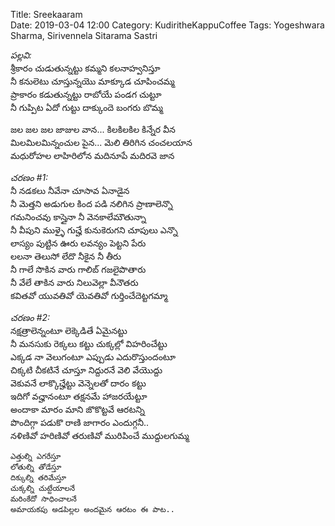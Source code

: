 Title: Sreekaaram   
Date: 2019-03-04 12:00 
Category: KudiritheKappuCoffee
Tags: Yogeshwara Sharma, Sirivennela Sitarama Sastri

<!-- [TOC] -->

_పల్లవి:_    
శ్రీకారం చుడుతున్నట్టు కమ్మని కలనాహ్వనిస్తూ  
నీ కనులెటు చూస్తున్నయొ మాక్కూడ చూపించమ్మ  
ప్రాకారం కడుతున్నట్టు రాబోయే పండగ చుట్టూ  
నీ గుప్పిట ఏదో గుట్టు దాక్కుందె బంగరు బొమ్మ  

జల జల జల జాజుల వాన... కిలకిలకిల కిన్నేర వీన  
మిలమిలమిన్నంచుల పైన... మెలి తిరిగిన చంచలయాన  
మధురోహల లాహిరిలోన మదినూపే మదిరవె జాన  

_చరణం #1:_   
నీ నడకలు నీవేనా చూసావ ఏనాడైన  
నీ మెత్తని అడుగుల కింద పడి నలిగిన ప్రాణాలెన్నొ  
గమనించవు కాస్తైనా నీ వెనకాలేమౌతున్నా  
నీ వీపుని ముళ్ళై గుచ్హే కునుకెరుగని చూపులు ఎన్నొ  
లాస్యం పుట్టిన ఊరు లవన్యం పెట్టని పేరు  
లలనా తెలుసో లేదొ నీకైన నీ తీరు  
నీ గాలే సొకిన వారు గాలిబ్ గజలైపొతారు  
నీ వేలే తాకిన వారు నిలువెల్లా వీనౌతరు  
కవితవో యువతివో యెవతివో గుర్తించేదెట్టగమ్మా  

_చరణం #2:_     
నక్షత్రాలెన్నంటూ లెక్కెడితే ఏమైనట్టు  
నీ మనసుకు రెక్కలు కట్టు చుక్కల్లో విహరించేట్టు  
ఎక్కడ నా వెలుగంటూ ఎప్పుడు ఎదురొస్తుందంటూ  
చిక్కటి చీకటినే చూస్తూ నిద్దురనే వెలి వేయొద్దు  
వెకువనే లాక్కొచ్హేట్టు వెన్నెలతో దారం కట్టు  
ఇదిగో వచ్హానంటూ తక్షనమే హాజరయేట్టూ  
అందాకా మారం మాని జొకొట్టవే ఆరటన్ని  
పొందిగ్గా పడుకొ రాణి జాగారం ఎందుగ్గనీ..  
నళిణివో హరిణివో తరుణివో మురిపించే ముద్దులగుమ్మ  


    ఎత్తుల్ని ఎగరేస్తూ 
    లోతుల్ని తోడేస్తూ  
    దిక్కుల్ని తరిమేస్తూ  
    చుక్కల్ని చుట్టేయాలనే   
    మరింకేదో సాధించాలనే   
    అమాయకపు అడపిల్లల అందమైన ఆరటం ఈ పాట.. 
